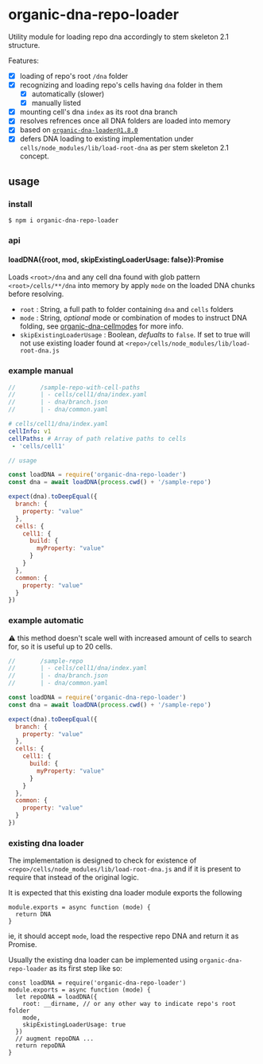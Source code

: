 # organic-dna-repo-loader

Utility module for loading repo dna accordingly to stem skeleton 2.1 structure.

Features:


- [x] loading of repo's root `/dna` folder
- [x] recognizing and loading repo's cells having `dna` folder in them
  - [x] automatically (slower)
  - [x] manually listed
- [x] mounting cell's dna `index` as its root dna branch
- [x] resolves refrences once all DNA folders are loaded into memory
- [x] based on [`organic-dna-loader@1.8.0`](https://github.com/node-organic/organic-dna-loader)
- [x] defers DNA loading to existing implementation under `cells/node_modules/lib/load-root-dna` as per stem skeleton 2.1 concept.

## usage

### install

```
$ npm i organic-dna-repo-loader
```

### api

#### loadDNA({root, mod, skipExistingLoaderUsage: false}):Promise<DNA>

Loads `<root>/dna` and any cell dna found with glob pattern `<root>/cells/**/dna` into memory by apply `mode` on the loaded DNA chunks before resolving.

* `root` : String, a full path to folder containing `dna` and `cells` folders
* `mode` : String, *optional* mode or combination of modes to instruct DNA folding, see [organic-dna-cellmodes](https://github.com/node-organic/organic-dna-cellmodes) for more info.
* `skipExistingLoaderUsage` : Boolean, *defualts* to `false`. If set to true will not use existing loader found at `<repo>/cells/node_modules/lib/load-root-dna.js`

### example manual

```js
//       /sample-repo-with-cell-paths
//       | - cells/cell1/dna/index.yaml
//       | - dna/branch.json
//       | - dna/common.yaml
```

```yaml
# cells/cell1/dna/index.yaml
cellInfo: v1
cellPaths: # Array of path relative paths to cells
 - 'cells/cell1' 
```

```js
// usage 

const loadDNA = require('organic-dna-repo-loader')
const dna = await loadDNA(process.cwd() + '/sample-repo')

expect(dna).toDeepEqual({
  branch: {
    property: "value"
  },
  cells: {
    cell1: {
      build: {
        myProperty: "value"
      }
    }
  },
  common: {
    property: "value"
  }
})
```

### example automatic

:warning: this method doesn't scale well with increased amount of cells to search for, so it is useful up to 20 cells.

```js
//       /sample-repo
//       | - cells/cell1/dna/index.yaml
//       | - dna/branch.json
//       | - dna/common.yaml

const loadDNA = require('organic-dna-repo-loader')
const dna = await loadDNA(process.cwd() + '/sample-repo')

expect(dna).toDeepEqual({
  branch: {
    property: "value"
  },
  cells: {
    cell1: {
      build: {
        myProperty: "value"
      }
    }
  },
  common: {
    property: "value"
  }
})
```

### existing dna loader

The implementation is designed to check for existence of `<repo>/cells/node_modules/lib/load-root-dna.js` and if it is present to require that instead of the original logic.

It is expected that this existing dna loader module exports the following 

```
module.exports = async function (mode) {
  return DNA
}
```

ie, it should accept `mode`, load the respective repo DNA and return it as Promise.

Usually the existing dna loader can be implemented using `organic-dna-repo-loader` as its first step like so:

```
const loadDNA = require('organic-dna-repo-loader')
module.exports = async function (mode) {
  let repoDNA = loadDNA({
    root: __dirname, // or any other way to indicate repo's root folder
    mode,
    skipExistingLoaderUsage: true
  })
  // augment repoDNA ...
  return repoDNA
}
```
